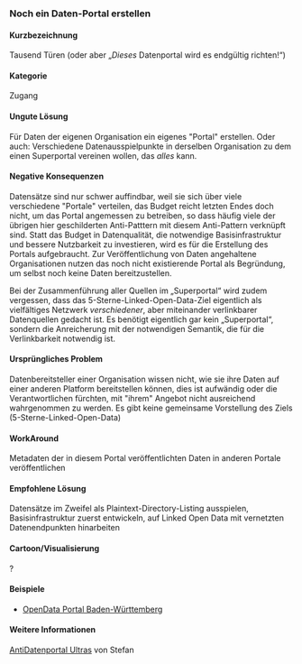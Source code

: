 ### Noch ein Daten-Portal erstellen

#### Kurzbezeichnung
Tausend Türen (oder aber „*Dieses* Datenportal wird es endgültig richten!“)

#### Kategorie
Zugang

#### Ungute Lösung
Für Daten der eigenen Organisation ein eigenes "Portal" erstellen. Oder auch: Verschiedene Datenausspielpunkte in derselben Organisation zu dem einen Superportal vereinen wollen, das *alles* kann.

#### Negative Konsequenzen
Datensätze sind nur schwer auffindbar, weil sie sich über viele verschiedene "Portale" verteilen, das Budget reicht letzten Endes doch nicht, um das Portal angemessen zu betreiben, so dass häufig viele der übrigen hier geschilderten Anti-Patttern mit diesem Anti-Pattern verknüpft sind. Statt das Budget in Datenqualität, die notwendige Basisinfrastruktur und bessere Nutzbarkeit zu investieren, wird es für die Erstellung des Portals aufgebraucht. Zur Veröffentlichung von Daten angehaltene Organisationen nutzen das noch nicht existierende Portal als Begründung, um selbst noch keine Daten bereitzustellen.

Bei der Zusammenführung aller Quellen im „Superportal“ wird zudem vergessen, dass das 5-Sterne-Linked-Open-Data-Ziel eigentlich als vielfältiges Netzwerk *verschiedener*, aber miteinander verlinkbarer Datenquellen gedacht ist. Es benötigt eigentlich gar kein „Superportal“, sondern die Anreicherung mit der notwendigen Semantik, die für die Verlinkbarkeit notwendig ist.

#### Ursprüngliches Problem
Datenbereitsteller einer Organisation wissen nicht, wie sie ihre Daten auf einer anderen Platform bereitstellen können, dies ist aufwändig oder die Verantwortlichen fürchten, mit "ihrem" Angebot nicht ausreichend wahrgenommen zu werden. Es gibt keine gemeinsame Vorstellung des Ziels (5-Sterne-Linked-Open-Data)

#### WorkAround
Metadaten der in diesem Portal veröffentlichten Daten in anderen Portale veröffentlichen

#### Empfohlene Lösung
Datensätze im Zweifel als Plaintext-Directory-Listing ausspielen, Basisinfrastruktur zuerst entwickeln, auf Linked Open Data mit vernetzten Datenendpunkten hinarbeiten

#### Cartoon/Visualisierung
?

#### Beispiele
* [OpenData Portal Baden-Württemberg](https://www.mobidata-bw.de/)

#### Weitere Informationen
[AntiDatenportal Ultras](https://stefan.bloggt.es/2020/07/anti-datenportal-ultras/) von Stefan
